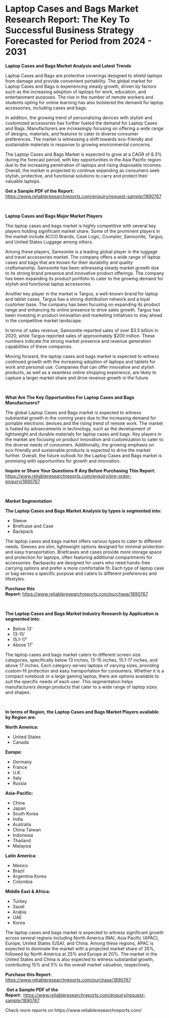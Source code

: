 <p><h1>Laptop Cases and Bags Market Research Report: The Key To Successful Business Strategy Forecasted for Period from 2024 - 2031</h1></p><p><strong>Laptop Cases and Bags Market Analysis and Latest Trends</strong></p>
<p><p>Laptop Cases and Bags are protective coverings designed to shield laptops from damage and provide convenient portability. The global market for Laptop Cases and Bags is experiencing steady growth, driven by factors such as the increasing adoption of laptops for work, education, and entertainment purposes. The rise in the number of remote workers and students opting for online learning has also bolstered the demand for laptop accessories, including cases and bags.</p><p>In addition, the growing trend of personalizing devices with stylish and customized accessories has further fueled the demand for Laptop Cases and Bags. Manufacturers are increasingly focusing on offering a wide range of designs, materials, and features to cater to diverse consumer preferences. The market is witnessing a shift towards eco-friendly and sustainable materials in response to growing environmental concerns.</p><p>The Laptop Cases and Bags Market is expected to grow at a CAGR of 8.3% during the forecast period, with key opportunities in the Asia Pacific region due to the increasing penetration of laptops and rising disposable incomes. Overall, the market is projected to continue expanding as consumers seek stylish, protective, and functional solutions to carry and protect their valuable laptops.</p></p>
<p><strong>Get a Sample PDF of the Report:&nbsp;</strong> <a href="https://www.reliableresearchreports.com/enquiry/request-sample/1890767">https://www.reliableresearchreports.com/enquiry/request-sample/1890767</a></p>
<p>&nbsp;</p>
<p><strong>Laptop Cases and Bags Major Market Players</strong></p>
<p><p>The laptop cases and bags market is highly competitive with several key players holding significant market share. Some of the prominent players in the market include ACCO Brands, Case Logic, Crumpler, Samsonite, Targus, and United States Luggage among others.</p><p>Among these players, Samsonite is a leading global player in the luggage and travel accessories market. The company offers a wide range of laptop cases and bags that are known for their durability and quality craftsmanship. Samsonite has been witnessing steady market growth due to its strong brand presence and innovative product offerings. The company has been expanding its product portfolio to cater to the growing demand for stylish and functional laptop accessories.</p><p>Another key player in the market is Targus, a well-known brand for laptop and tablet cases. Targus has a strong distribution network and a loyal customer base. The company has been focusing on expanding its product range and enhancing its online presence to drive sales growth. Targus has been investing in product innovation and marketing initiatives to stay ahead in the competitive market landscape.</p><p>In terms of sales revenue, Samsonite reported sales of over $3.5 billion in 2020, while Targus reported sales of approximately $200 million. These numbers indicate the strong market presence and revenue generation capabilities of these companies.</p><p>Moving forward, the laptop cases and bags market is expected to witness continued growth with the increasing adoption of laptops and tablets for work and personal use. Companies that can offer innovative and stylish products, as well as a seamless online shopping experience, are likely to capture a larger market share and drive revenue growth in the future.</p></p>
<p>&nbsp;</p>
<p><strong>What Are The Key Opportunities For Laptop Cases and Bags Manufacturers?</strong></p>
<p><p>The global Laptop Cases and Bags market is expected to witness substantial growth in the coming years due to the increasing demand for portable electronic devices and the rising trend of remote work. The market is fueled by advancements in technology, such as the development of lightweight and durable materials for laptop cases and bags. Key players in the market are focusing on product innovation and customization to cater to the diverse needs of consumers. Additionally, the growing emphasis on eco-friendly and sustainable products is expected to drive the market further. Overall, the future outlook for the Laptop Cases and Bags market is promising with opportunities for growth and innovation.</p></p>
<p><strong>Inquire or Share Your Questions If Any Before Purchasing This Report:</strong> <a href="https://www.reliableresearchreports.com/enquiry/pre-order-enquiry/1890767">https://www.reliableresearchreports.com/enquiry/pre-order-enquiry/1890767</a></p>
<p>&nbsp;</p>
<p><strong>Market Segmentation</strong></p>
<p><strong>The Laptop Cases and Bags Market Analysis by types is segmented into:</strong></p>
<p><ul><li>Sleeve</li><li>Briefcase and Case</li><li>Backpack</li></ul></p>
<p><p>The laptop cases and bags market offers various types to cater to different needs. Sleeves are slim, lightweight options designed for minimal protection and easy transportation. Briefcases and cases provide more storage space and protection for laptops, often featuring additional compartments for accessories. Backpacks are designed for users who need hands-free carrying options and prefer a more comfortable fit. Each type of laptop case or bag serves a specific purpose and caters to different preferences and lifestyles.</p></p>
<p><strong>Purchase this Report:&nbsp;</strong><a href="https://www.reliableresearchreports.com/purchase/1890767">https://www.reliableresearchreports.com/purchase/1890767</a></p>
<p>&nbsp;</p>
<p><strong>The Laptop Cases and Bags Market Industry Research by Application is segmented into:</strong></p>
<p><ul><li>Below 13'</li><li>13-15'</li><li>15.1-17'</li><li>Above 17'</li></ul></p>
<p><p>The laptop cases and bags market caters to different screen size categories, specifically below 13 inches, 13-15 inches, 15.1-17 inches, and above 17 inches. Each category serves laptops of varying sizes, providing custom-fit protection and easy transportation for consumers. Whether it is a compact notebook or a large gaming laptop, there are options available to suit the specific needs of each user. This segmentation helps manufacturers design products that cater to a wide range of laptop sizes and shapes.</p></p>
<p>&nbsp;</p>
<p><strong>In terms of Region, the Laptop Cases and Bags Market Players available by Region are:</strong></p>
<p>
    <p> <strong> North America: </strong>
        <ul>
            <li>United States</li>
            <li>Canada</li>
        </ul>
        </p> 
    <p> <strong> Europe: </strong>
        <ul>
            <li>Germany</li>
            <li>France</li>
            <li>U.K.</li>
            <li>Italy</li>
            <li>Russia</li>
        </ul>
        </p> 
    <p> <strong> Asia-Pacific: </strong>
        <ul>
            <li>China</li>
            <li>Japan</li>
            <li>South Korea</li>
            <li>India</li>
            <li>Australia</li>
            <li>China Taiwan</li>
            <li>Indonesia</li>
            <li>Thailand</li>
            <li>Malaysia</li>
        </ul>
        </p> 
    <p> <strong> Latin America: </strong>
        <ul>
            <li>Mexico</li>
            <li>Brazil</li>
            <li>Argentina Korea</li>
            <li>Colombia</li>
        </ul>
        </p> 
    <p> <strong> Middle East & Africa: </strong>
        <ul>
            <li>Turkey</li>
            <li>Saudi</li>
            <li>Arabia</li>
            <li>UAE</li>
            <li>Korea</li>
        </ul>
    </p>
    </p>
<p><p>The laptop cases and bags market is expected to witness significant growth across several regions including North America (NA), Asia Pacific (APAC), Europe, United States (USA), and China. Among these regions, APAC is expected to dominate the market with a projected market share of 35%, followed by North America at 25% and Europe at 20%. The market in the United States and China is also expected to witness substantial growth, contributing 15% and 5% to the overall market valuation, respectively.</p></p>
<p><strong>Purchase this Report: </strong><a href="https://www.reliableresearchreports.com/purchase/1890767">https://www.reliableresearchreports.com/purchase/1890767</a></p>
<p>&nbsp;<strong>Get a Sample PDF of the Report:&nbsp;&nbsp;</strong><a href="https://www.reliableresearchreports.com/enquiry/request-sample/1890767">https://www.reliableresearchreports.com/enquiry/request-sample/1890767</a></p>
<p><strong></strong></p>
<p>Check more reports on https://www.reliableresearchreports.com/</p>